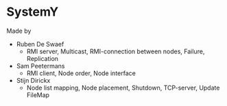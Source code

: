 # SystemY

Made by
- Ruben De Swaef
	- RMI server, Multicast, RMI-connection between nodes, Failure, Replication
- Sam Peetermans
	- RMI client, Node order, Node interface
- Stijn Dirickx
	- Node list mapping, Node placement, Shutdown, TCP-server, Update FileMap